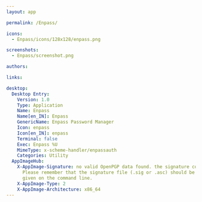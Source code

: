 ```yaml
---
layout: app

permalink: /Enpass/

icons:
  - Enpass/icons/128x128/enpass.png

screenshots:
  - Enpass/screenshot.png

authors:

links:

desktop:
  Desktop Entry:
    Version: 1.0
    Type: Application
    Name: Enpass
    Name[en_IN]: Enpass
    GenericName: Enpass Password Manager
    Icon: enpass
    Icon[en_IN]: enpass
    Terminal: false
    Exec: Enpass %U
    MimeType: x-scheme-handler/enpassauth
    Categories: Utility
  AppImageHub:
    X-AppImage-Signature: no valid OpenPGP data found. the signature could not be verified.
      Please remember that the signature file (.sig or .asc) should be the first file
      given on the command line.
    X-AppImage-Type: 2
    X-AppImage-Architecture: x86_64
---
```

